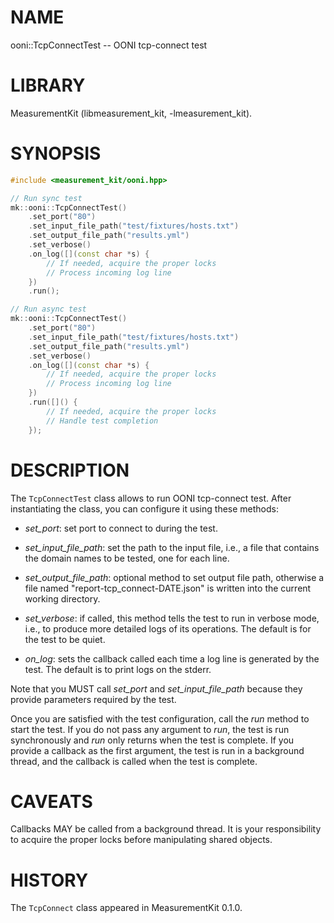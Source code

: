 # NAME
ooni::TcpConnectTest -- OONI tcp-connect test

# LIBRARY
MeasurementKit (libmeasurement_kit, -lmeasurement_kit).

# SYNOPSIS
```C++
#include <measurement_kit/ooni.hpp>

// Run sync test
mk::ooni::TcpConnectTest()
    .set_port("80")
    .set_input_file_path("test/fixtures/hosts.txt")
    .set_output_file_path("results.yml")
    .set_verbose()
    .on_log([](const char *s) {
        // If needed, acquire the proper locks
        // Process incoming log line
    })
    .run();

// Run async test
mk::ooni::TcpConnectTest()
    .set_port("80")
    .set_input_file_path("test/fixtures/hosts.txt")
    .set_output_file_path("results.yml")
    .set_verbose()
    .on_log([](const char *s) {
        // If needed, acquire the proper locks
        // Process incoming log line
    })
    .run([]() {
        // If needed, acquire the proper locks
        // Handle test completion
    });
```

# DESCRIPTION

The `TcpConnectTest` class allows to run OONI tcp-connect test. After
instantiating the class, you can configure it using these methods:

- *set_port*: set port to connect to during the test.

- *set_input_file_path*: set the path to the input file, i.e., a file
  that contains the domain names to be tested, one for each line.

- *set_output_file_path*: optional method to set output file path, otherwise
  a file named "report-tcp_connect-DATE.json" is written into the current
  working directory.

- *set_verbose*: if called, this method tells the test to run in verbose
  mode, i.e., to produce more detailed logs of its operations. The default
  is for the test to be quiet.

- *on_log*: sets the callback called each time a log line is generated
  by the test. The default is to print logs on the stderr.

Note that you MUST call *set_port* and *set_input_file_path* because
they provide parameters required by the test.

Once you are satisfied with the test configuration, call the *run* method
to start the test. If you do not pass any argument to *run*, the test is
run synchronously and *run* only returns when the test is complete. If you
provide a callback as the first argument, the test is run in a background
thread, and the callback is called when the test is complete.

# CAVEATS

Callbacks MAY be called from a background thread. It is your responsibility
to acquire the proper locks before manipulating shared objects.

# HISTORY

The `TcpConnect` class appeared in MeasurementKit 0.1.0.
